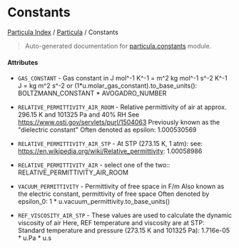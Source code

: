 # Constants

[Particula Index](../README.md#particula-index) / [Particula](./index.md#particula) / Constants

> Auto-generated documentation for [particula.constants](https://github.com/Gorkowski/particula/blob/main/particula/constants.py) module.

#### Attributes

- `GAS_CONSTANT` - Gas constant in J mol^-1 K^-1 = m^2 kg mol^-1 s^-2 K^-1
  J = kg m^2 s^-2
  or (1*u.molar_gas_constant).to_base_units(): BOLTZMANN_CONSTANT * AVOGADRO_NUMBER

- `RELATIVE_PERMITTIVITY_AIR_ROOM` - Relative permittivity of air at approx.
  296.15 K and 101325 Pa and 40% RH
  See https://www.osti.gov/servlets/purl/1504063
  Previously known as the "dielectric constant"
  Often denoted as epsilon: 1.000530569

- `RELATIVE_PERMITTIVITY_AIR_STP` - At STP (273.15 K, 1 atm):
  see: https://en.wikipedia.org/wiki/Relative_permittivity: 1.00058986

- `RELATIVE_PERMITTIVITY_AIR` - select one of the two:: RELATIVE_PERMITTIVITY_AIR_ROOM

- `VACUUM_PERMITTIVITY` - Permittivity of free space in F/m
  Also known as the electric constant, permittivity of free space
  Often denoted by epsilon_0: 1 * u.vacuum_permittivity.to_base_units()

- `REF_VISCOSITY_AIR_STP` - These values are used to calculate the dynamic viscosity of air
  Here, REF temperature and viscosity are at STP:
  Standard temperature and pressure (273.15 K and 101325 Pa): 1.716e-05 * u.Pa * u.s
